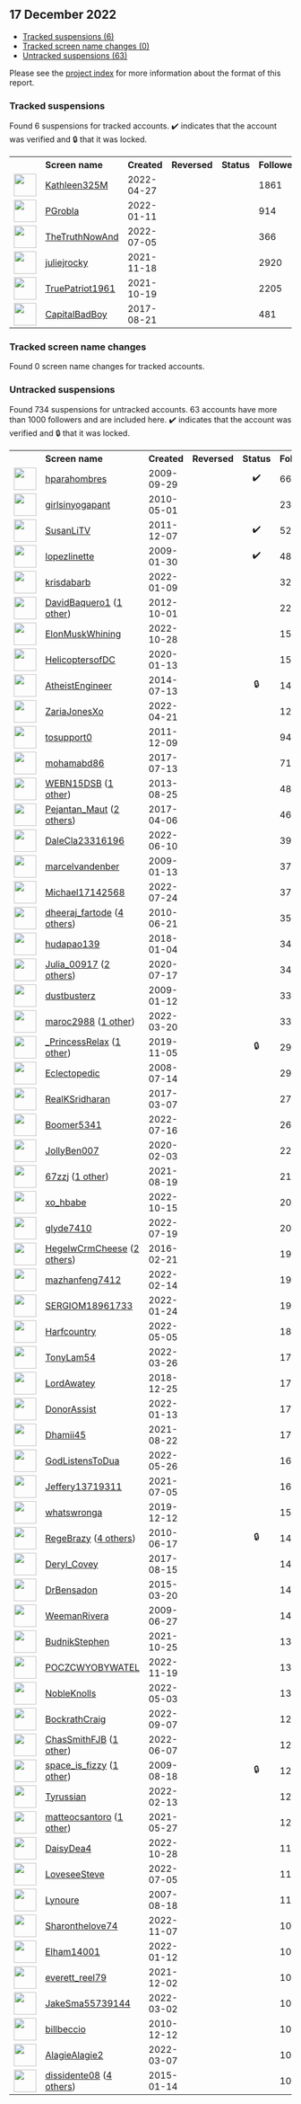 ## 17 December 2022

* [Tracked suspensions (6)](#tracked-suspensions)
* [Tracked screen name changes (0)](#tracked-screen-name-changes)
* [Untracked suspensions (63)](#untracked-suspensions)

Please see the [project index](https://github.com/travisbrown/twitter-watch) for more information about the format of this report.

### Tracked suspensions

Found 6 suspensions for tracked accounts.
  ✔️ indicates that the account was verified and 🔒 that it was locked.

<table>
    <tr>
        <th></th>
        <th align="left">Screen name</th>
        <th align="left">Created</th>
        <th align="left">Reversed</th>
        <th align="left">Status</th>
        <th align="left">Followers</th>
        <th align="left">Ranking</th></tr>
    </tr>
        <tr>
            <td><a href="https://twitter.com/intent/user?user_id=1519257606895947776">
                <img src="https://pbs.twimg.com/profile_images/1519257863759310850/SzotT_nH_normal.jpg" width="40px" height="40px" align="center"/></a>
            </td>
            <td>
                <a href="https://twitter.com/Kathleen325M">Kathleen325M</a></td>
            <td>2022-04-27</td>
            <td></td>
            <td align="center"></td>
            <td>1861</td>
            <td>19536</td>
        </tr>
        <tr>
            <td><a href="https://twitter.com/intent/user?user_id=1481029494878130182">
                <img src="https://pbs.twimg.com/profile_images/1575529527614242816/FlAjG1hI_normal.jpg" width="40px" height="40px" align="center"/></a>
            </td>
            <td>
                <a href="https://twitter.com/PGrobla">PGrobla</a></td>
            <td>2022-01-11</td>
            <td></td>
            <td align="center"></td>
            <td>914</td>
            <td>61638</td>
        </tr>
        <tr>
            <td><a href="https://twitter.com/intent/user?user_id=1544345551826739202">
                <img src="https://abs.twimg.com/sticky/default_profile_images/default_profile_normal.png" width="40px" height="40px" align="center"/></a>
            </td>
            <td>
                <a href="https://twitter.com/TheTruthNowAnd">TheTruthNowAnd</a></td>
            <td>2022-07-05</td>
            <td></td>
            <td align="center"></td>
            <td>366</td>
            <td>62667</td>
        </tr>
        <tr>
            <td><a href="https://twitter.com/intent/user?user_id=1461171406184624129">
                <img src="https://pbs.twimg.com/profile_images/1496654310918266882/GWVJs9xN_normal.jpg" width="40px" height="40px" align="center"/></a>
            </td>
            <td>
                <a href="https://twitter.com/juliejrocky">juliejrocky</a></td>
            <td>2021-11-18</td>
            <td></td>
            <td align="center"></td>
            <td>2920</td>
            <td>66833</td>
        </tr>
        <tr>
            <td><a href="https://twitter.com/intent/user?user_id=1450593098912960515">
                <img src="https://pbs.twimg.com/profile_images/1450647875847819268/ts5pcAYk_normal.jpg" width="40px" height="40px" align="center"/></a>
            </td>
            <td>
                <a href="https://twitter.com/TruePatriot1961">TruePatriot1961</a></td>
            <td>2021-10-19</td>
            <td></td>
            <td align="center"></td>
            <td>2205</td>
            <td>90375</td>
        </tr>
        <tr>
            <td><a href="https://twitter.com/intent/user?user_id=899623830049751040">
                <img src="https://pbs.twimg.com/profile_images/1568373238522159106/z7MlgQpN_normal.jpg" width="40px" height="40px" align="center"/></a>
            </td>
            <td>
                <a href="https://twitter.com/CapitalBadBoy">CapitalBadBoy</a></td>
            <td>2017-08-21</td>
            <td></td>
            <td align="center"></td>
            <td>481</td>
            <td>98573</td>
        </tr></table>

### Tracked screen name changes

Found 0 screen name changes for tracked accounts.

### Untracked suspensions

Found 734 suspensions for untracked accounts.
63 accounts have more than 1000 followers and are included here.
  ✔️ indicates that the account was verified and 🔒 that it was locked.

<table>
    <tr>
        <th></th>
        <th align="left">Screen name</th>
        <th align="left">Created</th>
        <th align="left">Reversed</th>
        <th align="left">Status</th>
        <th align="left">Followers</th>
    </tr>
        <tr>
            <td><a href="https://twitter.com/intent/user?user_id=78364553">
                <img src="https://pbs.twimg.com/profile_images/1057803425189191680/hr8-NxKn_normal.jpg" width="40px" height="40px" align="center"/></a>
            </td>
            <td>
                <a href="https://twitter.com/hparahombres">hparahombres</a></td>
            <td>2009-09-29</td>
            <td></td>
            <td align="center">✔️</td>
            <td>669508</td>
        </tr>
        <tr>
            <td><a href="https://twitter.com/intent/user?user_id=139183348">
                <img src="https://pbs.twimg.com/profile_images/1227473810707886080/HPXl4FsV_normal.jpg" width="40px" height="40px" align="center"/></a>
            </td>
            <td>
                <a href="https://twitter.com/girlsinyogapant">girlsinyogapant</a></td>
            <td>2010-05-01</td>
            <td></td>
            <td align="center"></td>
            <td>232553</td>
        </tr>
        <tr>
            <td><a href="https://twitter.com/intent/user?user_id=430421961">
                <img src="https://pbs.twimg.com/profile_images/1556191622114643968/tZ-J-51R_normal.jpg" width="40px" height="40px" align="center"/></a>
            </td>
            <td>
                <a href="https://twitter.com/SusanLiTV">SusanLiTV</a></td>
            <td>2011-12-07</td>
            <td></td>
            <td align="center">✔️</td>
            <td>52919</td>
        </tr>
        <tr>
            <td><a href="https://twitter.com/intent/user?user_id=19775788">
                <img src="https://pbs.twimg.com/profile_images/1177823318746910720/MSxM6TQQ_normal.jpg" width="40px" height="40px" align="center"/></a>
            </td>
            <td>
                <a href="https://twitter.com/lopezlinette">lopezlinette</a></td>
            <td>2009-01-30</td>
            <td></td>
            <td align="center">✔️</td>
            <td>48838</td>
        </tr>
        <tr>
            <td><a href="https://twitter.com/intent/user?user_id=1480194980060831746">
                <img src="https://pbs.twimg.com/profile_images/1594933046892969985/w7AD5ln__normal.jpg" width="40px" height="40px" align="center"/></a>
            </td>
            <td>
                <a href="https://twitter.com/krisdabarb">krisdabarb</a></td>
            <td>2022-01-09</td>
            <td></td>
            <td align="center"></td>
            <td>32640</td>
        </tr>
        <tr>
            <td><a href="https://twitter.com/intent/user?user_id=856978722">
                <img src="https://pbs.twimg.com/profile_images/1513309175689924614/FGRURePC_normal.jpg" width="40px" height="40px" align="center"/></a>
            </td>
            <td>
                <a href="https://twitter.com/DavidBaquero1">DavidBaquero1</a>&nbsp;(<a href="https://api.memory.lol/v1/tw/id/856978722">1 other</a>)&nbsp;</td>
            <td>2012-10-01</td>
            <td></td>
            <td align="center"></td>
            <td>22142</td>
        </tr>
        <tr>
            <td><a href="https://twitter.com/intent/user?user_id=1586128667276873728">
                <img src="https://pbs.twimg.com/profile_images/1586128916653436928/_3haIlkh_normal.jpg" width="40px" height="40px" align="center"/></a>
            </td>
            <td>
                <a href="https://twitter.com/ElonMuskWhining">ElonMuskWhining</a></td>
            <td>2022-10-28</td>
            <td></td>
            <td align="center"></td>
            <td>15655</td>
        </tr>
        <tr>
            <td><a href="https://twitter.com/intent/user?user_id=1216808573080080387">
                <img src="https://pbs.twimg.com/profile_images/1554148522399862785/s-63k0F__normal.jpg" width="40px" height="40px" align="center"/></a>
            </td>
            <td>
                <a href="https://twitter.com/HelicoptersofDC">HelicoptersofDC</a></td>
            <td>2020-01-13</td>
            <td></td>
            <td align="center"></td>
            <td>15592</td>
        </tr>
        <tr>
            <td><a href="https://twitter.com/intent/user?user_id=2707065429">
                <img src="https://pbs.twimg.com/profile_images/1497035681134264320/xFJAULxm_normal.jpg" width="40px" height="40px" align="center"/></a>
            </td>
            <td>
                <a href="https://twitter.com/AtheistEngineer">AtheistEngineer</a></td>
            <td>2014-07-13</td>
            <td></td>
            <td align="center">🔒</td>
            <td>14525</td>
        </tr>
        <tr>
            <td><a href="https://twitter.com/intent/user?user_id=1516946280215310336">
                <img src="https://pbs.twimg.com/profile_images/1543152485614895105/rvdBn6Q9_normal.jpg" width="40px" height="40px" align="center"/></a>
            </td>
            <td>
                <a href="https://twitter.com/ZariaJonesXo">ZariaJonesXo</a></td>
            <td>2022-04-21</td>
            <td></td>
            <td align="center"></td>
            <td>12085</td>
        </tr>
        <tr>
            <td><a href="https://twitter.com/intent/user?user_id=432827272">
                <img src="https://pbs.twimg.com/profile_images/1595779639892447232/qio0B3jJ_normal.jpg" width="40px" height="40px" align="center"/></a>
            </td>
            <td>
                <a href="https://twitter.com/tosupport0">tosupport0</a></td>
            <td>2011-12-09</td>
            <td></td>
            <td align="center"></td>
            <td>9495</td>
        </tr>
        <tr>
            <td><a href="https://twitter.com/intent/user?user_id=885444640127823873">
                <img src="https://pbs.twimg.com/profile_images/1426632146190577672/_Xgf-PXW_normal.jpg" width="40px" height="40px" align="center"/></a>
            </td>
            <td>
                <a href="https://twitter.com/mohamabd86">mohamabd86</a></td>
            <td>2017-07-13</td>
            <td></td>
            <td align="center"></td>
            <td>7154</td>
        </tr>
        <tr>
            <td><a href="https://twitter.com/intent/user?user_id=1699519188">
                <img src="https://pbs.twimg.com/profile_images/1486687205837787137/bDL1JhQ-_normal.jpg" width="40px" height="40px" align="center"/></a>
            </td>
            <td>
                <a href="https://twitter.com/WEBN15DSB">WEBN15DSB</a>&nbsp;(<a href="https://api.memory.lol/v1/tw/id/1699519188">1 other</a>)&nbsp;</td>
            <td>2013-08-25</td>
            <td></td>
            <td align="center"></td>
            <td>4858</td>
        </tr>
        <tr>
            <td><a href="https://twitter.com/intent/user?user_id=849826357521424386">
                <img src="https://pbs.twimg.com/profile_images/1592871256562749444/JPP9f0ZA_normal.jpg" width="40px" height="40px" align="center"/></a>
            </td>
            <td>
                <a href="https://twitter.com/Pejantan_Maut">Pejantan_Maut</a>&nbsp;(<a href="https://api.memory.lol/v1/tw/id/849826357521424386">2 others</a>)&nbsp;</td>
            <td>2017-04-06</td>
            <td></td>
            <td align="center"></td>
            <td>4658</td>
        </tr>
        <tr>
            <td><a href="https://twitter.com/intent/user?user_id=1535064219913166862">
                <img src="https://pbs.twimg.com/profile_images/1576628832521551873/1mw-q3rs_normal.jpg" width="40px" height="40px" align="center"/></a>
            </td>
            <td>
                <a href="https://twitter.com/DaleCla23316196">DaleCla23316196</a></td>
            <td>2022-06-10</td>
            <td></td>
            <td align="center"></td>
            <td>3976</td>
        </tr>
        <tr>
            <td><a href="https://twitter.com/intent/user?user_id=18933045">
                <img src="https://pbs.twimg.com/profile_images/1590668853113126915/Bvu_SNPp_normal.jpg" width="40px" height="40px" align="center"/></a>
            </td>
            <td>
                <a href="https://twitter.com/marcelvandenber">marcelvandenber</a></td>
            <td>2009-01-13</td>
            <td></td>
            <td align="center"></td>
            <td>3792</td>
        </tr>
        <tr>
            <td><a href="https://twitter.com/intent/user?user_id=1550997236078841856">
                <img src="https://pbs.twimg.com/profile_images/1551189698931982336/8Em_iVVl_normal.jpg" width="40px" height="40px" align="center"/></a>
            </td>
            <td>
                <a href="https://twitter.com/Michael17142568">Michael17142568</a></td>
            <td>2022-07-24</td>
            <td></td>
            <td align="center"></td>
            <td>3702</td>
        </tr>
        <tr>
            <td><a href="https://twitter.com/intent/user?user_id=157969865">
                <img src="https://pbs.twimg.com/profile_images/1410538299832225796/RWTMhO3D_normal.jpg" width="40px" height="40px" align="center"/></a>
            </td>
            <td>
                <a href="https://twitter.com/dheeraj_fartode">dheeraj_fartode</a>&nbsp;(<a href="https://api.memory.lol/v1/tw/id/157969865">4 others</a>)&nbsp;</td>
            <td>2010-06-21</td>
            <td></td>
            <td align="center"></td>
            <td>3515</td>
        </tr>
        <tr>
            <td><a href="https://twitter.com/intent/user?user_id=949042650702929920">
                <img src="https://pbs.twimg.com/profile_images/1538325879230672896/-8QVoRRZ_normal.jpg" width="40px" height="40px" align="center"/></a>
            </td>
            <td>
                <a href="https://twitter.com/hudapao139">hudapao139</a></td>
            <td>2018-01-04</td>
            <td></td>
            <td align="center"></td>
            <td>3498</td>
        </tr>
        <tr>
            <td><a href="https://twitter.com/intent/user?user_id=1284051282693586946">
                <img src="https://pbs.twimg.com/profile_images/1558672293760765952/GBqmf3xI_normal.jpg" width="40px" height="40px" align="center"/></a>
            </td>
            <td>
                <a href="https://twitter.com/Julia_00917">Julia_00917</a>&nbsp;(<a href="https://api.memory.lol/v1/tw/id/1284051282693586946">2 others</a>)&nbsp;</td>
            <td>2020-07-17</td>
            <td></td>
            <td align="center"></td>
            <td>3480</td>
        </tr>
        <tr>
            <td><a href="https://twitter.com/intent/user?user_id=18888952">
                <img src="https://pbs.twimg.com/profile_images/70725514/feeding_the_ostrich_normal.jpg" width="40px" height="40px" align="center"/></a>
            </td>
            <td>
                <a href="https://twitter.com/dustbusterz">dustbusterz</a></td>
            <td>2009-01-12</td>
            <td></td>
            <td align="center"></td>
            <td>3397</td>
        </tr>
        <tr>
            <td><a href="https://twitter.com/intent/user?user_id=1505346643952025600">
                <img src="https://pbs.twimg.com/profile_images/1518315870094860288/0hUZS6o2_normal.jpg" width="40px" height="40px" align="center"/></a>
            </td>
            <td>
                <a href="https://twitter.com/maroc2988">maroc2988</a>&nbsp;(<a href="https://api.memory.lol/v1/tw/id/1505346643952025600">1 other</a>)&nbsp;</td>
            <td>2022-03-20</td>
            <td></td>
            <td align="center"></td>
            <td>3355</td>
        </tr>
        <tr>
            <td><a href="https://twitter.com/intent/user?user_id=1191563462297751553">
                <img src="https://pbs.twimg.com/profile_images/1569725736331755520/sFj9zMlW_normal.jpg" width="40px" height="40px" align="center"/></a>
            </td>
            <td>
                <a href="https://twitter.com/_PrincessRelax">_PrincessRelax</a>&nbsp;(<a href="https://api.memory.lol/v1/tw/id/1191563462297751553">1 other</a>)&nbsp;</td>
            <td>2019-11-05</td>
            <td></td>
            <td align="center">🔒</td>
            <td>2999</td>
        </tr>
        <tr>
            <td><a href="https://twitter.com/intent/user?user_id=15428401">
                <img src="https://pbs.twimg.com/profile_images/1845587424/logosmtmavatar_normal.jpg" width="40px" height="40px" align="center"/></a>
            </td>
            <td>
                <a href="https://twitter.com/Eclectopedic">Eclectopedic</a></td>
            <td>2008-07-14</td>
            <td></td>
            <td align="center"></td>
            <td>2904</td>
        </tr>
        <tr>
            <td><a href="https://twitter.com/intent/user?user_id=838907792643719169">
                <img src="https://pbs.twimg.com/profile_images/1586715549182173186/CaZ54tk5_normal.jpg" width="40px" height="40px" align="center"/></a>
            </td>
            <td>
                <a href="https://twitter.com/RealKSridharan">RealKSridharan</a></td>
            <td>2017-03-07</td>
            <td></td>
            <td align="center"></td>
            <td>2780</td>
        </tr>
        <tr>
            <td><a href="https://twitter.com/intent/user?user_id=1548356727074041860">
                <img src="https://pbs.twimg.com/profile_images/1549391989505933314/VOQUrhs2_normal.jpg" width="40px" height="40px" align="center"/></a>
            </td>
            <td>
                <a href="https://twitter.com/Boomer5341">Boomer5341</a></td>
            <td>2022-07-16</td>
            <td></td>
            <td align="center"></td>
            <td>2618</td>
        </tr>
        <tr>
            <td><a href="https://twitter.com/intent/user?user_id=1224278609159958528">
                <img src="https://pbs.twimg.com/profile_images/1572656035160117251/Dpb2BOiw_normal.jpg" width="40px" height="40px" align="center"/></a>
            </td>
            <td>
                <a href="https://twitter.com/JollyBen007">JollyBen007</a></td>
            <td>2020-02-03</td>
            <td></td>
            <td align="center"></td>
            <td>2234</td>
        </tr>
        <tr>
            <td><a href="https://twitter.com/intent/user?user_id=1428150621300039680">
                <img src="https://pbs.twimg.com/profile_images/1597686584379318272/CNQ-R1eL_normal.jpg" width="40px" height="40px" align="center"/></a>
            </td>
            <td>
                <a href="https://twitter.com/67zzj">67zzj</a>&nbsp;(<a href="https://api.memory.lol/v1/tw/id/1428150621300039680">1 other</a>)&nbsp;</td>
            <td>2021-08-19</td>
            <td></td>
            <td align="center"></td>
            <td>2179</td>
        </tr>
        <tr>
            <td><a href="https://twitter.com/intent/user?user_id=1581148560606863360">
                <img src="https://pbs.twimg.com/profile_images/1595272784858456064/pP_rRr3T_normal.jpg" width="40px" height="40px" align="center"/></a>
            </td>
            <td>
                <a href="https://twitter.com/xo_hbabe">xo_hbabe</a></td>
            <td>2022-10-15</td>
            <td></td>
            <td align="center"></td>
            <td>2085</td>
        </tr>
        <tr>
            <td><a href="https://twitter.com/intent/user?user_id=1549378655482150912">
                <img src="https://pbs.twimg.com/profile_images/1549378862156488704/vpr3KLPR_normal.jpg" width="40px" height="40px" align="center"/></a>
            </td>
            <td>
                <a href="https://twitter.com/glyde7410">glyde7410</a></td>
            <td>2022-07-19</td>
            <td></td>
            <td align="center"></td>
            <td>2001</td>
        </tr>
        <tr>
            <td><a href="https://twitter.com/intent/user?user_id=701229127597215744">
                <img src="https://pbs.twimg.com/profile_images/1078392453663723522/s14Q6N69_normal.jpg" width="40px" height="40px" align="center"/></a>
            </td>
            <td>
                <a href="https://twitter.com/HegelwCrmCheese">HegelwCrmCheese</a>&nbsp;(<a href="https://api.memory.lol/v1/tw/id/701229127597215744">2 others</a>)&nbsp;</td>
            <td>2016-02-21</td>
            <td></td>
            <td align="center"></td>
            <td>1980</td>
        </tr>
        <tr>
            <td><a href="https://twitter.com/intent/user?user_id=1493224552872255496">
                <img src="https://pbs.twimg.com/profile_images/1496049949900873733/7AIbPynJ_normal.jpg" width="40px" height="40px" align="center"/></a>
            </td>
            <td>
                <a href="https://twitter.com/mazhanfeng7412">mazhanfeng7412</a></td>
            <td>2022-02-14</td>
            <td></td>
            <td align="center"></td>
            <td>1945</td>
        </tr>
        <tr>
            <td><a href="https://twitter.com/intent/user?user_id=1485508427736563716">
                <img src="https://pbs.twimg.com/profile_images/1496232355903778828/d1Uv_NTE_normal.jpg" width="40px" height="40px" align="center"/></a>
            </td>
            <td>
                <a href="https://twitter.com/SERGIOM18961733">SERGIOM18961733</a></td>
            <td>2022-01-24</td>
            <td></td>
            <td align="center"></td>
            <td>1909</td>
        </tr>
        <tr>
            <td><a href="https://twitter.com/intent/user?user_id=1522047842562584576">
                <img src="https://pbs.twimg.com/profile_images/1592125100878438401/MDZO69if_normal.jpg" width="40px" height="40px" align="center"/></a>
            </td>
            <td>
                <a href="https://twitter.com/Harfcountry">Harfcountry</a></td>
            <td>2022-05-05</td>
            <td></td>
            <td align="center"></td>
            <td>1833</td>
        </tr>
        <tr>
            <td><a href="https://twitter.com/intent/user?user_id=1507740939640471557">
                <img src="https://pbs.twimg.com/profile_images/1507741721685225475/rHzszaV9_normal.jpg" width="40px" height="40px" align="center"/></a>
            </td>
            <td>
                <a href="https://twitter.com/TonyLam54">TonyLam54</a></td>
            <td>2022-03-26</td>
            <td></td>
            <td align="center"></td>
            <td>1788</td>
        </tr>
        <tr>
            <td><a href="https://twitter.com/intent/user?user_id=1077576002795171841">
                <img src="https://pbs.twimg.com/profile_images/1577442199498899457/pybIknb6_normal.jpg" width="40px" height="40px" align="center"/></a>
            </td>
            <td>
                <a href="https://twitter.com/LordAwatey">LordAwatey</a></td>
            <td>2018-12-25</td>
            <td></td>
            <td align="center"></td>
            <td>1785</td>
        </tr>
        <tr>
            <td><a href="https://twitter.com/intent/user?user_id=1481586395693162498">
                <img src="https://pbs.twimg.com/profile_images/1503372787536306177/b0kxRJi-_normal.jpg" width="40px" height="40px" align="center"/></a>
            </td>
            <td>
                <a href="https://twitter.com/DonorAssist">DonorAssist</a></td>
            <td>2022-01-13</td>
            <td></td>
            <td align="center"></td>
            <td>1753</td>
        </tr>
        <tr>
            <td><a href="https://twitter.com/intent/user?user_id=1429466879949787144">
                <img src="https://pbs.twimg.com/profile_images/1596685083737473025/KG77N7p1_normal.jpg" width="40px" height="40px" align="center"/></a>
            </td>
            <td>
                <a href="https://twitter.com/Dhamii45">Dhamii45</a></td>
            <td>2021-08-22</td>
            <td></td>
            <td align="center"></td>
            <td>1708</td>
        </tr>
        <tr>
            <td><a href="https://twitter.com/intent/user?user_id=1529912566281031692">
                <img src="https://pbs.twimg.com/profile_images/1593654350215249921/VpE3vetN_normal.jpg" width="40px" height="40px" align="center"/></a>
            </td>
            <td>
                <a href="https://twitter.com/GodListensToDua">GodListensToDua</a></td>
            <td>2022-05-26</td>
            <td></td>
            <td align="center"></td>
            <td>1681</td>
        </tr>
        <tr>
            <td><a href="https://twitter.com/intent/user?user_id=1411885795699474433">
                <img src="https://pbs.twimg.com/profile_images/1557444710008246272/3PrfbBCM_normal.jpg" width="40px" height="40px" align="center"/></a>
            </td>
            <td>
                <a href="https://twitter.com/Jeffery13719311">Jeffery13719311</a></td>
            <td>2021-07-05</td>
            <td></td>
            <td align="center"></td>
            <td>1671</td>
        </tr>
        <tr>
            <td><a href="https://twitter.com/intent/user?user_id=1205056851299069952">
                <img src="https://pbs.twimg.com/profile_images/1207668905822568449/ZXagcwGG_normal.jpg" width="40px" height="40px" align="center"/></a>
            </td>
            <td>
                <a href="https://twitter.com/whatswronga">whatswronga</a></td>
            <td>2019-12-12</td>
            <td></td>
            <td align="center"></td>
            <td>1581</td>
        </tr>
        <tr>
            <td><a href="https://twitter.com/intent/user?user_id=156590198">
                <img src="https://pbs.twimg.com/profile_images/1596679839083290627/M6mNShzK_normal.jpg" width="40px" height="40px" align="center"/></a>
            </td>
            <td>
                <a href="https://twitter.com/RegeBrazy">RegeBrazy</a>&nbsp;(<a href="https://api.memory.lol/v1/tw/id/156590198">4 others</a>)&nbsp;</td>
            <td>2010-06-17</td>
            <td></td>
            <td align="center">🔒</td>
            <td>1482</td>
        </tr>
        <tr>
            <td><a href="https://twitter.com/intent/user?user_id=897329344066064384">
                <img src="https://pbs.twimg.com/profile_images/1552370328592154627/4L64CaSm_normal.jpg" width="40px" height="40px" align="center"/></a>
            </td>
            <td>
                <a href="https://twitter.com/Deryl_Covey">Deryl_Covey</a></td>
            <td>2017-08-15</td>
            <td></td>
            <td align="center"></td>
            <td>1482</td>
        </tr>
        <tr>
            <td><a href="https://twitter.com/intent/user?user_id=3099736808">
                <img src="https://pbs.twimg.com/profile_images/1292910505401688064/a9rBSPUc_normal.jpg" width="40px" height="40px" align="center"/></a>
            </td>
            <td>
                <a href="https://twitter.com/DrBensadon">DrBensadon</a></td>
            <td>2015-03-20</td>
            <td></td>
            <td align="center"></td>
            <td>1481</td>
        </tr>
        <tr>
            <td><a href="https://twitter.com/intent/user?user_id=51592902">
                <img src="https://pbs.twimg.com/profile_images/1578540876833357827/zx0255Bv_normal.jpg" width="40px" height="40px" align="center"/></a>
            </td>
            <td>
                <a href="https://twitter.com/WeemanRivera">WeemanRivera</a></td>
            <td>2009-06-27</td>
            <td></td>
            <td align="center"></td>
            <td>1411</td>
        </tr>
        <tr>
            <td><a href="https://twitter.com/intent/user?user_id=1452637094086684674">
                <img src="https://pbs.twimg.com/profile_images/1453109332179046406/GmhKr5ST_normal.jpg" width="40px" height="40px" align="center"/></a>
            </td>
            <td>
                <a href="https://twitter.com/BudnikStephen">BudnikStephen</a></td>
            <td>2021-10-25</td>
            <td></td>
            <td align="center"></td>
            <td>1393</td>
        </tr>
        <tr>
            <td><a href="https://twitter.com/intent/user?user_id=1593894821919444993">
                <img src="https://pbs.twimg.com/profile_images/1596577630630838273/iJr-aVGv_normal.jpg" width="40px" height="40px" align="center"/></a>
            </td>
            <td>
                <a href="https://twitter.com/POCZCWYOBYWATEL">POCZCWYOBYWATEL</a></td>
            <td>2022-11-19</td>
            <td></td>
            <td align="center"></td>
            <td>1377</td>
        </tr>
        <tr>
            <td><a href="https://twitter.com/intent/user?user_id=1521495769378869250">
                <img src="https://pbs.twimg.com/profile_images/1521622413984866305/aecoaXag_normal.jpg" width="40px" height="40px" align="center"/></a>
            </td>
            <td>
                <a href="https://twitter.com/NobleKnolls">NobleKnolls</a></td>
            <td>2022-05-03</td>
            <td></td>
            <td align="center"></td>
            <td>1319</td>
        </tr>
        <tr>
            <td><a href="https://twitter.com/intent/user?user_id=1567641391714693120">
                <img src="https://pbs.twimg.com/profile_images/1588362537967308800/wvDNVGJ7_normal.jpg" width="40px" height="40px" align="center"/></a>
            </td>
            <td>
                <a href="https://twitter.com/BockrathCraig">BockrathCraig</a></td>
            <td>2022-09-07</td>
            <td></td>
            <td align="center"></td>
            <td>1265</td>
        </tr>
        <tr>
            <td><a href="https://twitter.com/intent/user?user_id=1534159296807698432">
                <img src="https://pbs.twimg.com/profile_images/1534170038244200449/nT4VBQN8_normal.jpg" width="40px" height="40px" align="center"/></a>
            </td>
            <td>
                <a href="https://twitter.com/ChasSmithFJB">ChasSmithFJB</a>&nbsp;(<a href="https://api.memory.lol/v1/tw/id/1534159296807698432">1 other</a>)&nbsp;</td>
            <td>2022-06-07</td>
            <td></td>
            <td align="center"></td>
            <td>1262</td>
        </tr>
        <tr>
            <td><a href="https://twitter.com/intent/user?user_id=66611043">
                <img src="https://pbs.twimg.com/profile_images/1523686902532030464/Lm64kdcx_normal.jpg" width="40px" height="40px" align="center"/></a>
            </td>
            <td>
                <a href="https://twitter.com/space_is_fizzy">space_is_fizzy</a>&nbsp;(<a href="https://api.memory.lol/v1/tw/id/66611043">1 other</a>)&nbsp;</td>
            <td>2009-08-18</td>
            <td></td>
            <td align="center">🔒</td>
            <td>1242</td>
        </tr>
        <tr>
            <td><a href="https://twitter.com/intent/user?user_id=1492904522779353095">
                <img src="https://pbs.twimg.com/profile_images/1492904657584328708/pKLXQaKz_normal.png" width="40px" height="40px" align="center"/></a>
            </td>
            <td>
                <a href="https://twitter.com/Tyrussian">Tyrussian</a></td>
            <td>2022-02-13</td>
            <td></td>
            <td align="center"></td>
            <td>1227</td>
        </tr>
        <tr>
            <td><a href="https://twitter.com/intent/user?user_id=1397756863077261313">
                <img src="https://pbs.twimg.com/profile_images/1501999872039260192/7nHd6Bvm_normal.jpg" width="40px" height="40px" align="center"/></a>
            </td>
            <td>
                <a href="https://twitter.com/matteocsantoro">matteocsantoro</a>&nbsp;(<a href="https://api.memory.lol/v1/tw/id/1397756863077261313">1 other</a>)&nbsp;</td>
            <td>2021-05-27</td>
            <td></td>
            <td align="center"></td>
            <td>1200</td>
        </tr>
        <tr>
            <td><a href="https://twitter.com/intent/user?user_id=1585870854248083456">
                <img src="https://pbs.twimg.com/profile_images/1585870995956862976/BUypYLGd_normal.jpg" width="40px" height="40px" align="center"/></a>
            </td>
            <td>
                <a href="https://twitter.com/DaisyDea4">DaisyDea4</a></td>
            <td>2022-10-28</td>
            <td></td>
            <td align="center"></td>
            <td>1183</td>
        </tr>
        <tr>
            <td><a href="https://twitter.com/intent/user?user_id=1544381841565679620">
                <img src="https://pbs.twimg.com/profile_images/1586751872462979073/BbBeN7lj_normal.jpg" width="40px" height="40px" align="center"/></a>
            </td>
            <td>
                <a href="https://twitter.com/LoveseeSteve">LoveseeSteve</a></td>
            <td>2022-07-05</td>
            <td></td>
            <td align="center"></td>
            <td>1131</td>
        </tr>
        <tr>
            <td><a href="https://twitter.com/intent/user?user_id=8261522">
                <img src="https://pbs.twimg.com/profile_images/1497140095044014080/Ue_26QkT_normal.jpg" width="40px" height="40px" align="center"/></a>
            </td>
            <td>
                <a href="https://twitter.com/Lynoure">Lynoure</a></td>
            <td>2007-08-18</td>
            <td></td>
            <td align="center"></td>
            <td>1124</td>
        </tr>
        <tr>
            <td><a href="https://twitter.com/intent/user?user_id=1589679829628092416">
                <img src="https://pbs.twimg.com/profile_images/1589807116243464192/-yDbv7DG_normal.jpg" width="40px" height="40px" align="center"/></a>
            </td>
            <td>
                <a href="https://twitter.com/Sharonthelove74">Sharonthelove74</a></td>
            <td>2022-11-07</td>
            <td></td>
            <td align="center"></td>
            <td>1075</td>
        </tr>
        <tr>
            <td><a href="https://twitter.com/intent/user?user_id=1481235414748995587">
                <img src="https://pbs.twimg.com/profile_images/1482423524769812488/ThmCVy1I_normal.jpg" width="40px" height="40px" align="center"/></a>
            </td>
            <td>
                <a href="https://twitter.com/Elham14001">Elham14001</a></td>
            <td>2022-01-12</td>
            <td></td>
            <td align="center"></td>
            <td>1073</td>
        </tr>
        <tr>
            <td><a href="https://twitter.com/intent/user?user_id=1466389316930842627">
                <img src="https://pbs.twimg.com/profile_images/1536656823884959744/-JCiHcSl_normal.jpg" width="40px" height="40px" align="center"/></a>
            </td>
            <td>
                <a href="https://twitter.com/everett_reel79">everett_reel79</a></td>
            <td>2021-12-02</td>
            <td></td>
            <td align="center"></td>
            <td>1061</td>
        </tr>
        <tr>
            <td><a href="https://twitter.com/intent/user?user_id=1499061956489236480">
                <img src="https://pbs.twimg.com/profile_images/1501292668273500161/RD6LKyBH_normal.jpg" width="40px" height="40px" align="center"/></a>
            </td>
            <td>
                <a href="https://twitter.com/JakeSma55739144">JakeSma55739144</a></td>
            <td>2022-03-02</td>
            <td></td>
            <td align="center"></td>
            <td>1046</td>
        </tr>
        <tr>
            <td><a href="https://twitter.com/intent/user?user_id=225842781">
                <img src="https://pbs.twimg.com/profile_images/1200202353/8248E_normal.jpg" width="40px" height="40px" align="center"/></a>
            </td>
            <td>
                <a href="https://twitter.com/billbeccio">billbeccio</a></td>
            <td>2010-12-12</td>
            <td></td>
            <td align="center"></td>
            <td>1036</td>
        </tr>
        <tr>
            <td><a href="https://twitter.com/intent/user?user_id=1500683010198458370">
                <img src="https://pbs.twimg.com/profile_images/1500683418484588547/UZFgCscD_normal.jpg" width="40px" height="40px" align="center"/></a>
            </td>
            <td>
                <a href="https://twitter.com/AlagieAlagie2">AlagieAlagie2</a></td>
            <td>2022-03-07</td>
            <td></td>
            <td align="center"></td>
            <td>1019</td>
        </tr>
        <tr>
            <td><a href="https://twitter.com/intent/user?user_id=2978930992">
                <img src="https://pbs.twimg.com/profile_images/1597259325097009152/HlGIjJVU_normal.jpg" width="40px" height="40px" align="center"/></a>
            </td>
            <td>
                <a href="https://twitter.com/dissidente08">dissidente08</a>&nbsp;(<a href="https://api.memory.lol/v1/tw/id/2978930992">4 others</a>)&nbsp;</td>
            <td>2015-01-14</td>
            <td></td>
            <td align="center"></td>
            <td>1001</td>
        </tr></table>

